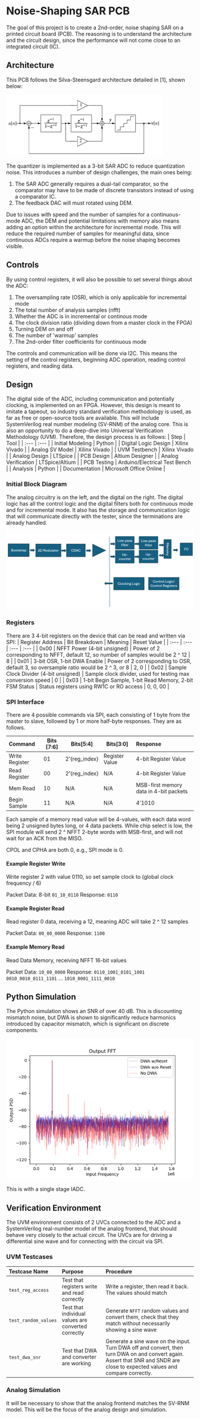 # Noise-Shaping SAR PCB
The goal of this project is to create a 2nd-order, noise shaping SAR on a printed circuit board (PCB). The reasoning is to understand the architecture and the circuit design, since the performance will not come close to an integrated circuit (IC).

## Architecture
This PCB follows the Silva-Steensgard architecture detailed in [1], shown below:

![Silva-Steensgard ADC](./img/silva_steensgard_architecture.png)

The quantizer is implemented as a 3-bit SAR ADC to reduce quantization noise. This introduces a number of design challenges, the main ones being:
1) The SAR ADC generally requires a dual-tail comparator, so the comparator may have to be made of discrete transistors instead of using a comparator IC.
2) The feedback DAC will must rotated using DEM.

Due to issues with speed and the number of samples for a continuous-mode ADC, the DEM and potential limitations with memory also means adding an option within the architecture for incremental mode. This will reduce the required number of samples for meaningful data, since continuous ADCs require a warmup before the noise shaping becomes visible.

## Controls
By using control registers, it will also be possible to set several things about the ADC:
1) The oversampling rate (OSR), which is only applicable for incremental mode
2) The total number of analysis samples (nfft)
3) Whether the ADC is in incremental or continous mode
4) The clock division ratio (dividing down from a master clock in the FPGA)
5) Turning DEM on and off
6) The number of 'warmup' samples
7) The 2nd-order filter coefficients for continuous mode

The controls and communication will be done via I2C. This means the setting of the control registers, beginning ADC operation, reading control registers, and reading data.

## Design
The digital side of the ADC, including communication and potentially clocking, is implemented on an FPGA. However, this design is meant to imitate a tapeout, so industry standard verification methodology is used, as far as free or open-source tools are available. This will include SystemVerilog real number modeling (SV-RNM) of the analog core. This is also an opportunity to do a deep-dive into Universal Verification Methodology (UVM). Therefore, the design process is as follows:
| Step | Tool |
| :--- | :--- |
| Initial Modeling | Python |
| Digital Logic Design | Xilinx Vivado |
| Analog SV Model | Xilinx Vivado |
| UVM Testbench | Xilinx Vivado |
| Analog Design | LTSpice |
| PCB Design | Altium Designer |
| Analog Verification | LTSpice/Altium |
| PCB Testing | Arduino/Electrical Test Bench |
| Analysis | Python |
| Documentation | Microsoft Office Online |

### Initial Block Diagram
The analog circuitry is on the left, and the digital on the right. The digital logic has all the control logic and the digital filters both for continuous mode and for incremental mode. It also has the storage and communication logic that will communicate directly with the tester, since the terminations are already handled.

![Block Diagram](./img/block_diagram.png)

### Registers
There are 3 4-bit registers on the device that can be read and written via SPI:
| Register Address | Bit Breakdown | Meaning | Reset Value |
| :--- | :--- | :--- | :--- |
| 0x00 | NFFT Power (4-bit unsigned) | Power of 2 corresponding to NFFT, default 12, so number of samples would be 2 ^ 12 | 8 |
| 0x01 | 3-bit OSR, 1-bit DWA Enable | Power of 2 corresponding to OSR, default 3, so oversample ratio would be 2 ^ 3, or 8 | 2, 0 |
| 0x02 | Sample Clock Divider (4-bit unsigned)  | Sample clock divider, used for testing max conversion speed | 0 |
| 0x03 | 1-bit Begin Sample, 1-bit Read Memory, 2-bit FSM Status | Status registers using RW1C or RO access | 0, 0, 00 |

### SPI Interface
There are 4 possible commands via SPI, each consisting of 1 byte from the master to slave, followed by
1 or more half-byte responses. They are as follows.

| Command | Bits [7:6] | Bits[5:4] | Bits[3:0] | Response
| :--- | --- | --- | --- | :--- |
| Write Register | 01 | 2'{reg_index} | Register Value | 4-bit Register Value |
| Read Register | 00 | 2'{reg_index} | N/A | 4-bit Register Value |
| Mem Read | 10 | N/A | N/A | MSB-first memory data in 4-bit packets |
| Begin Sample | 11 | N/A | N/A | 4'1010 |

Each sample of a memory read value will be 4-values, with each data word being 2
unsigned bytes long, or 4 data packets. While chip select is low, the SPI module
will send 2 ^ NFFT 2-byte words with MSB-first, and will not wait for an ACK from the MISO.

CPOL and CPHA are both 0, e.g., SPI mode is 0.

#### Example Register Write
Write register 2 with value 0110, so set sample clock to (global clock frequency / 6)

Packet Data: 8-bit `01_10_0110`
Response: `0110`

#### Example Register Read
Read register 0 data, receiving a 12, meaning ADC will take 2 ^ 12 samples

Packet Data: `00_00_0000`
Response: `1100`

#### Example Memory Read
Read Data Memory, receiving NFFT 16-bit values

Packet Data: `10_00_0000`
Response:
`0110_1001_0101_1001`
`0010_0010_0111_1101`
...
`1010_0001_1111_0010`


## Python Simulation
The Python simulation shows an SNR of over 40 dB. This is discounting mismatch
noise, but DWA is shown to significantly reduce harmonics introduced by
capacitor mismatch, which is significant on discrete components.

![IADC Simulation](./img/dwa_compare.png)

This is with a single stage IADC.

## Verification Environment
The UVM environment consists of 2 UVCs connected to the ADC and a SystemVerilog
real-number model of the analog frontend, that should behave very closely to the actual circuit.
The UVCs are for driving a differential sine wave and for connecting with the circuit via SPI.

### UVM Testcases
| Testcase Name | Purpose | Procedure |
| :--- | :--- | :--- |
| `test_reg_access` | Test that registers write and read correctly | Write a register, then read it back. The values should match |
| `test_random_values` | Test that individual values are converted correctly | Generate `NFFT` random values and convert them, check that they match without necessarily showing a sine wave |
| `test_dwa_snr` | Test that DWA and converter are working | Generate a sine wave on the input. Turn DWA off and convert, then turn DWA on and convert again. Assert that SNR and SNDR are close to expected values and compare correctly. |

### Analog Simulation
It will be necessary to show that the analog frontend matches the SV-RNM model. This will be the focus of the analog design and simulation.